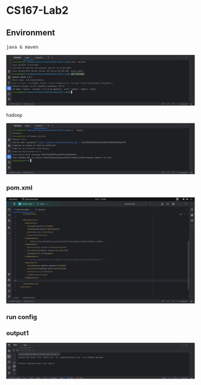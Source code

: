 # CS167-Lab2

## Environment
    java & maven 
![java & maven versions used](img/java_mvn.png)

    hadoop
![hadoop version](img/hadoop.png)

### pom.xml
![](img/pom_config.png)

### run config

### output1
![](./img/output1.png)